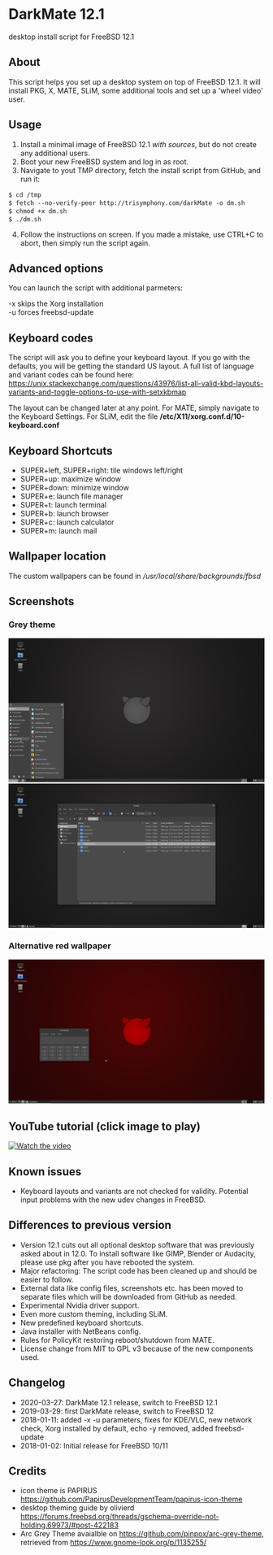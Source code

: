 # DarkMate 12.1
desktop install script for FreeBSD 12.1

## About
This script helps you set up a desktop system on top of FreeBSD 12.1. It will install PKG, X, MATE, SLiM, some additional tools and set up a 'wheel video' user.

## Usage
1. Install a minimal image of FreeBSD 12.1 *with sources*, but do not create any additional users.
2. Boot your new FreeBSD system and log in as root.
3. Navigate to yout TMP directory, fetch the install script from GitHub, and run it:
```
$ cd /tmp
$ fetch --no-verify-peer http://trisymphony.com/darkMate -o dm.sh
$ chmod +x dm.sh
$ ./dm.sh
```
4. Follow the instructions on screen. If you made a mistake, use CTRL+C to abort, then simply run the script again.

## Advanced options
You can launch the script with additional parmeters:

-x skips the Xorg installation<br />
-u forces freebsd-update

## Keyboard codes
The script will ask you to define your keyboard layout. If you go with the defaults, you will be getting the standard US layout. A full list of language and variant codes can be found here: https://unix.stackexchange.com/questions/43976/list-all-valid-kbd-layouts-variants-and-toggle-options-to-use-with-setxkbmap

The layout can be changed later at any point. For MATE, simply navigate to the Keyboard Settings. For SLiM, edit the file **/etc/X11/xorg.conf.d/10-keyboard.conf**

## Keyboard Shortcuts
- SUPER+left, SUPER+right: tile windows left/right
- SUPER+up: maximize window
- SUPER+down: minimize window
- SUPER+e: launch file manager
- SUPER+t: launch terminal
- SUPER+b: launch browser
- SUPER+c: launch calculator
- SUPER+m: launch mail

## Wallpaper location
The custom wallpapers can be found in */usr/local/share/backgrounds/fbsd*

## Screenshots
### Grey theme
![PIC Desktop](Screenshots/dm121a.png)
![PIC Desktop](Screenshots/dm121b.png)
### Alternative red wallpaper
![PIC Desktop](Screenshots/dm121c.png)

## YouTube tutorial (click image to play)
[![Watch the video](https://img.youtube.com/vi/vMzE63z6yLk/maxresdefault.jpg)](https://youtu.be/vMzE63z6yLk)

## Known issues
- Keyboard layouts and variants are not checked for validity. Potential input problems with the new udev changes in FreeBSD.

## Differences to previous version
- Version 12.1 cuts out all optional desktop software that was previously asked about in 12.0. To install software like GIMP, Blender or Audacity, please use pkg after you have rebooted the system.
- Major refactoring: The script code has been cleaned up and should be easier to follow. 
- External data like config files, screenshots etc. has been moved to separate files which will be downloaded from GitHub as needed.
- Experimental Nvidia driver support.
- Even more custom theming, including SLiM.
- New predefined keyboard shortcuts.
- Java installer with NetBeans config.
- Rules for PolicyKit restoring reboot/shutdown from MATE.
- License change from MIT to GPL v3 because of the new components used.

## Changelog
- 2020-03-27: DarkMate 12.1 release, switch to FreeBSD 12.1
- 2019-03-29: first DarkMate release, switch to FreeBSD 12
- 2018-01-11: added -x -u parameters, fixes for KDE/VLC, new network check, Xorg installed by default, echo -y removed, added freebsd-update<br />
- 2018-01-02: Initial release for FreeBSD 10/11

## Credits
- icon theme is PAPIRUS https://github.com/PapirusDevelopmentTeam/papirus-icon-theme
- desktop theming guide by olivierd https://forums.freebsd.org/threads/gschema-override-not-holding.69973/#post-422183
- Arc Grey Theme avaialble on https://github.com/pinpox/arc-grey-theme, retrieved from https://www.gnome-look.org/p/1135255/

